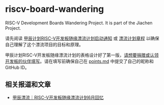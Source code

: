 # riscv-board-wandering

RISC-V Development Boards Wandering Project. It is part of the Jiachen Project.

请先阅读 [甲辰计划RISC-V开发板随缘漂流计划启动通知](https://mp.weixin.qq.com/s/lv6ucPFo3AmgUBW1MVfbUg) 或 [漂流计划章程](wandering-guidelines.cn.md) 以确保自己理解了这个漂流项目的目标和原理。

甲辰计划RISC-V开发板随缘漂流计划的表格设计好了第一版，[请想要捐赠或认领开发板的伙伴填写](https://www.wenjuan.com/s/UZBZJvWx2p/)。请在填写前确保自己在 [points.md](points.md) 中提交了自己的昵称和 GitHub ID。

## 相关报道和文章

- [甲辰漂流｜RISC-V开发板随缘漂流计划6月回忆](https://mp.weixin.qq.com/s/HOOta9YclwifDRDOsTJ-SA)
